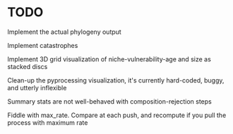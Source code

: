 TODO
===

Implement the actual phylogeny output

Implement catastrophes

Implement 3D grid visualization of niche-vulnerability-age and size as stacked discs

Clean-up the pyprocessing visualization, it's currently hard-coded, buggy, and utterly inflexible

Summary stats are not well-behaved with composition-rejection steps

Fiddle with max_rate. Compare at each push, and recompute if you pull the process with maximum rate